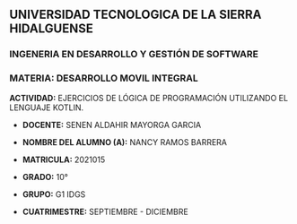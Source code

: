 ## UNIVERSIDAD TECNOLOGICA DE LA SIERRA HIDALGUENSE ##

### INGENERIA EN DESARROLLO Y GESTIÓN DE SOFTWARE

### MATERIA: DESARROLLO MOVIL INTEGRAL

**ACTIVIDAD:** EJERCICIOS DE LÓGICA DE PROGRAMACIÓN UTILIZANDO EL LENGUAJE KOTLIN.

- **DOCENTE:** SENEN ALDAHIR MAYORGA GARCIA
- **NOMBRE DEL ALUMNO (A):** NANCY RAMOS BARRERA
- **MATRICULA:** 2021015

- **GRADO:** 10°
- **GRUPO:** G1 IDGS
- **CUATRIMESTRE:** SEPTIEMBRE - DICIEMBRE
